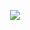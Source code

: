 <p align="center">
  <img src="https://capsule-render.vercel.app/api?text=Hello%WEveryone!&animation=fadeIn&type=waving&color=gradient&height=100"/>
</p>
